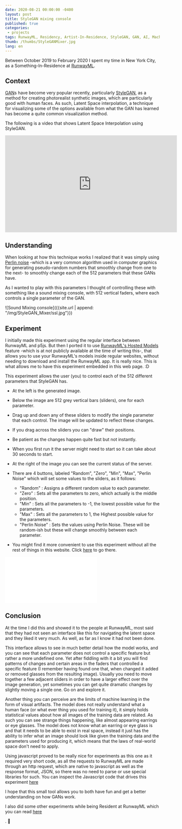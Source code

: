 ```yaml
---
date: 2020-08-21 00:00:00 -0400
layout: post
title: StyleGAN mixing console
published: true
categories:
 - projects
tags: RunwayML, Residency, Artist-In-Residence, StyleGAN, GAN, AI, Machine Learning
thumb: /thumbs/StyleGANMixer.jpg
lang: en
---
```


Between October 2019 to February 2020 I spent my time in New York City, as a Something-In-Residence at [RunwayML](https://runwayml.com/). 


## Context

[GAN](https://en.wikipedia.org/wiki/Generative_adversarial_network)s have become very popular recently, particularly [StyleGAN](https://en.wikipedia.org/wiki/StyleGAN), as a method for creating photorealist synthetic images, which are particularly good with human faces. As such, Latent Space interpolation, a technique for visualizing some of the options available from what the GAN has learned has become a quite common visualization method.

The following is a video that shows Latent Space Interpolation using StyleGAN.


<iframe width="560" height="315" src="https://www.youtube.com/embed/djsEKYuiRFE" frameborder="0" allow="accelerometer; autoplay; encrypted-media; gyroscope; picture-in-picture" allowfullscreen></iframe>



## Understanding

When looking at how this technique works I realized that it was simply using [Perlin noise](https://en.wikipedia.org/wiki/Perlin_noise) -which is a very common algorithm used in computer graphics for generating pseudo-random numbers that smoothly change from one to the next- to smoothly change each of the 512 parameters that these GANs have. 

As I wanted to play with this parameters I thought of  controlling these with something like a sound mixing console, with 512 vertical faders, where each controls a single parameter of the GAN.

![Sound Mixing console]({{site.url | append: "/img/StyleGAN_Mixer/ssl.jpg"}})

## Experiment

I initially made this experiment using the regular interface between RunwayML and p5js. But then I ported it to use [RunwayML's Hosted Models](https://runwayml.com/web/) feature -which is at not publicly available at the time of writing this-, that allows you to use your RunwayML's models inside regular websites, without needing to download and install the RunwayML app. It is really nice. This is what allows me to have this experiment embedded in this web page. :D

This experiment allows the user (you) to control each of the 512 different parameters that StyleGAN has.

* At the left is the generated image. 
* Below the image are 512 grey vertical bars (sliders), one for each parameter. 
* Drag up and down any of these sliders to modify the single parameter that each control. 
The image will be updated to reflect these changes. 

* If you drag across the sliders you can "draw" their positions.

* Be patient as the changes happen quite fast but not instantly.
* When you first run it the server might need to start so it can take about 30 seconds to start.
* At the right of the image you can see the current status of the server.
* There are 4 buttons, labeled "Random", "Zero", "Min", "Max", "Perlin Noise" which will set some values to the sliders, as it follows:
	* "Random" : Assigns a different random value to each parameter.
	* "Zero" : Sets all the parameters to zero, which actually is the middle position.
	* "Min"  : Sets all the parameters to -1, the lowest possible value for the parameters.
	* "Max"  : Sets all the parameters to 1, the Highest possible value for the parameters.
	* "Perlin Noise" : Sets the values using Perlin Noise. These will be random-ish but these will change smoothly between each parameter.
 * You might find it more convenient to use this experiment without all the rest of things in this website. Click [here](/styleGAN_Mixer.html) to go there.



<div class="inlinestyleGAN">
<iframe class="inlinevideo-iframe" src="{{site.url | append: '/styleGAN_Mixer.html'}}" frameborder="0" scrolling="no"></iframe>
</div>



## Conclusion

At the time I did this and showed it to the people at RunwayML, most said that they had not seen an interface like this for navigating the latent space and they liked it very much.
As well, as far as I know it had not been done. 

This interface allows to see in much better detail how the model works, and you can see that each parameter does not control a specific feature but rather a more undefined one. Yet after fiddling with it a bit you will find patterns of changes and certain areas  in the faders that controlled a specific feature (I remember having found one that, when changed it added or removed glasses from the resulting image). Usually you need to move together a few adjacent sliders in order to have a larger effect over the image generation, yet sometimes you can get quite dramatic changes by slightly moving a single one. Go on and explore it.

Another thing you can perceive are the limits of machine learning in the form of visual artifacts. The model does not really understand what a human face (or what ever thing you used for training it), it simply holds statistical values about how all images of the training data are related. As such you can see strange things happening, like almost appearing earrings or eye glasses. The model does not know what an earring or eye glass is and that it needs to be able to exist in real space, instead it just has the ability to infer what an image should look like given the training data and the parameters used for producing it, which means that the laws of real-world space don't need to apply.

Using javascript proved to be really nice for experiments as this one as it required very short code, as all the requests to RunwayML are made through an http request, which are native to javascript as well as the response format, JSON, so there was no need to parse or use special libraries for such. You can inspect the Javascript code that drives this experiment [here](/stylegan-transition.js)
 
I hope that this small tool allows you to both have fun and get a better understanding on how GANs work.

I also did some other experiments while being Resident at RunwayML which you can read [here](https://roymacdonald.github.io//projects/2020/08/19/How_NOT_to_train_your_GAN.html)

. 🙂 


